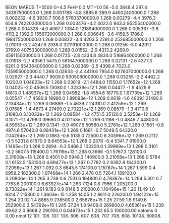 BEGN
MARCS T=5500 G=4.5 FeH=0.0 MT=1.0
                  56
-5.0 3848.4 297.4 34397500000.0 1.268 0.001788 
-4.8 3885.8 389.9 44502400000.0 1.268 0.002232 
-4.6 3930.7 506.6 57603700000.0 1.268 0.00279 
-4.4 3976.3 654.8 74220300000.0 1.268 0.003476 
-4.2 4022.0 843.3 95255400000.0 1.268 0.004328 
-4.0 4067.7 1084.0 121894000000.0 1.268 0.005367 
-3.8 4113.2 1392.0 155672000000.0 1.268 0.006645 
-3.6 4158.5 1786.0 198475000000.0 1.268 0.00822 
-3.4 4203.5 2291.0 252685000000.0 1.268 0.01016 
-3.2 4247.8 2938.0 321191000000.0 1.268 0.01256 
-3.0 4291.1 3769.0 407533000000.0 1.268 0.01552 
-2.9 4313.2 4269.0 459115000000.0 1.268 0.01725 
-2.8 4334.8 4834.0 516864000000.0 1.268 0.01918 
-2.7 4356.1 5475.0 581647000000.0 1.268 0.02131 
-2.6 4377.3 6201.0 654364000000.0 1.268 0.02369 
-2.5 4398.4 7023.0 735955000000.0 1.268 0.02633 
-2.4 4419.6 7954.0 827607000000.0 1.268 0.02927 
-2.3 4440.7 9009.0 930508000000.0 1.268 0.03255 
-2.2 4462.2 10200.0 1.04623e+12 1.268 0.03619 
-2.1 4484.0 11550.0 1.17652e+12 1.268 0.04025 
-2.0 4506.5 13080.0 1.32339e+12 1.268 0.04477 
-1.9 4529.9 14810.0 1.48937e+12 1.268 0.04982 
-1.8 4554.6 16770.0 1.67739e+12 1.269 0.05547 
-1.7 4580.8 18990.0 1.89093e+12 1.269 0.0618 
-1.6 4609.1 21490.0 2.13434e+12 1.269 0.06889 
-1.5 4639.7 24310.0 2.41259e+12 1.269 0.07685 
-1.4 4673.4 27490.0 2.73221e+12 1.269 0.08579 
-1.3 4710.6 31080.0 3.10032e+12 1.269 0.09584 
-1.2 4751.5 35120.0 3.5253e+12 1.269 0.1071 
-1.1 4798.0 39680.0 4.02153e+12 1.269 0.1198 
-1.0 4849.7 44800.0 4.59953e+12 1.269 0.1341 
-0.9 4907.9 50560.0 5.2781e+12 1.269 0.1501 
-0.8 4974.6 57040.0 6.08401e+12 1.269 0.1681 
-0.7 5049.5 64320.0 7.04294e+12 1.269 0.1883 
-0.6 5135.0 72500.0 8.20596e+12 1.269 0.2112 
-0.5 5231.8 81670.0 9.64553e+12 1.268 0.2376 
-0.4 5341.7 91900.0 1.1495e+13 1.268 0.2694 
-0.3 5466.2 103200.0 1.39969e+13 1.268 0.3101 
-0.2 5607.5 115400.0 1.76119e+13 1.268 0.3666 
-0.1 5767.3 128100.0 2.31608e+13 1.268 0.4501 
0.0 5948.3 140900.0 3.21058e+13 1.268 0.5784 
0.1 6152.5 153100.0 4.69477e+13 1.267 0.7782 
0.2 6382.8 164300.0 7.2056e+13 1.267 1.092 
0.3 6645.5 174100.0 1.15787e+14 1.267 1.599 
0.4 6959.2 182300.0 1.97468e+14 1.266 2.478 
0.5 7264.1 189100.0 3.20806e+14 1.265 3.739 
0.6 7531.6 194800.0 4.78387e+14 1.264 5.301 
0.7 7763.6 200100.0 6.63927e+14 1.263 7.124 
0.8 7966.7 205200.0 8.73022e+14 1.261 9.183 
0.9 8148.5 210200.0 1.10496e+15 1.26 11.49 
1.0 8314.7 215300.0 1.3603e+15 1.258 14.05 
1.2 8611.0 226200.0 1.94122e+15 1.254 20.02 
1.4 8885.9 238500.0 2.65678e+15 1.25 27.59 
1.6 9149.6 252900.0 3.54392e+15 1.245 37.24 
1.8 9409.0 269800.0 4.65361e+15 1.239 49.62 
2.0 9668.2 290100.0 6.04973e+15 1.232 65.5 
100000.00
natoms              0      0.00
nmol          12
          101.         106.       107.      108.         606.        607.        608.
          707.         708.       808.    10108.       60808.

